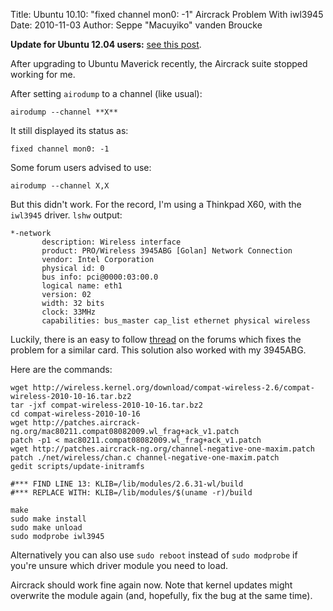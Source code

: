 Title: Ubuntu 10.10: "fixed channel mon0: -1" Aircrack Problem With iwl3945
Date: 2010-11-03
Author: Seppe "Macuyiko" vanden Broucke

**Update for Ubuntu 12.04 users:** [see this post](|filename|/2012/2012_05_ubuntu-1204-fixed-channel-mon0-1.md).

After upgrading to Ubuntu Maverick recently, the Aircrack suite stopped working for me.

After setting `airodump` to a channel (like usual):

    airodump --channel **X**

It still displayed its status as:

    fixed channel mon0: -1

Some forum users advised to use:

    airodump --channel X,X

But this didn't work. For the record, I'm using a Thinkpad X60, with the `iwl3945` driver. `lshw` output:

    *-network
           description: Wireless interface
           product: PRO/Wireless 3945ABG [Golan] Network Connection
           vendor: Intel Corporation
           physical id: 0
           bus info: pci@0000:03:00.0
           logical name: eth1
           version: 02
           width: 32 bits
           clock: 33MHz
           capabilities: bus_master cap_list ethernet physical wireless

Luckily, there is an easy to follow [thread](http://ubuntuforums.org/showthread.php?t=1598930) on the forums which fixes the problem for a similar card. This solution also worked with my 3945ABG.

Here are the commands:

    wget http://wireless.kernel.org/download/compat-wireless-2.6/compat-wireless-2010-10-16.tar.bz2
    tar -jxf compat-wireless-2010-10-16.tar.bz2
    cd compat-wireless-2010-10-16
    wget http://patches.aircrack-ng.org/mac80211.compat08082009.wl_frag+ack_v1.patch
    patch -p1 < mac80211.compat08082009.wl_frag+ack_v1.patch
    wget http://patches.aircrack-ng.org/channel-negative-one-maxim.patch
    patch ./net/wireless/chan.c channel-negative-one-maxim.patch
    gedit scripts/update-initramfs

    #*** FIND LINE 13: KLIB=/lib/modules/2.6.31-wl/build
    #*** REPLACE WITH: KLIB=/lib/modules/$(uname -r)/build

    make
    sudo make install
    sudo make unload
    sudo modprobe iwl3945

Alternatively you can also use `sudo reboot` instead of `sudo modprobe` if you're unsure which driver module you need to load.

Aircrack should work fine again now. Note that kernel updates might overwrite the module again (and, hopefully, fix the bug at the same time).

